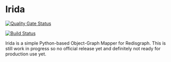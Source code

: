 # Irida

[![Quality Gate Status](https://sonarcloud.io/api/project_badges/measure?project=hackydojo_Heimdall&metric=alert_status)](https://sonarcloud.io/dashboard?id=hackydojo_Heimdall)

[![Build Status](https://travis-ci.org/OneTesseractInMultiverse/py-irida.svg?branch=master)](https://travis-ci.org/OneTesseractInMultiverse/py-irida)


Irida is a simple Python-based Object-Graph Mapper for Redisgraph. This
is still work in progress so no official release yet and definitely not 
ready for production use yet. 
